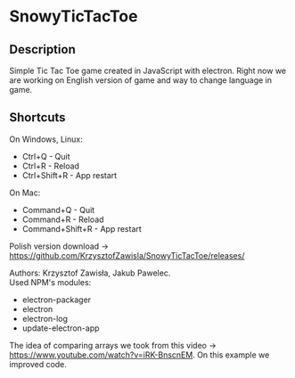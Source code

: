 # SnowyTicTacToe

## Description
Simple Tic Tac Toe game created in JavaScript with electron. Right now we are working on English version of game and way to change language in game.

## Shortcuts
On Windows, Linux:
  - Ctrl+Q - Quit
  - Ctrl+R - Reload
  - Ctrl+Shift+R - App restart
  
On Mac:
  - Command+Q - Quit
  - Command+R - Reload
  - Command+Shift+R - App restart
  
Polish version download -> https://github.com/KrzysztofZawisla/SnowyTicTacToe/releases/

Authors: Krzysztof Zawisła, Jakub Pawelec.  
Used NPM's modules:  
  - electron-packager  
  - electron  
  - electron-log  
  - update-electron-app  
  
The idea of comparing arrays we took from this video -> https://www.youtube.com/watch?v=iRK-BnscnEM. On this example we improved code.
  
